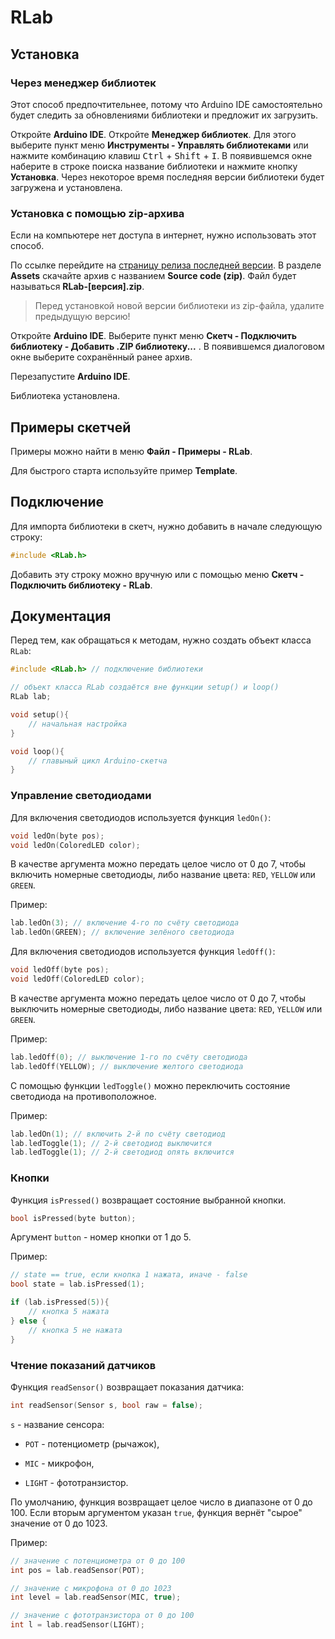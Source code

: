 # RLab

## Установка

### Через менеджер библиотек

Этот способ предпочтительнее, потому что Arduino IDE самостоятельно будет следить за обновлениями библиотеки и предложит их загрузить.

Откройте **Arduino IDE**. Откройте **Менеджер библиотек**. Для этого выберите пункт меню **Инструменты - Управлять библиотеками** или нажмите комбинацию клавиш <kbd>Ctrl</kbd> + <kbd>Shift</kbd> + <kbd>I</kbd>. В появившемся окне наберите в строке поиска название библиотеки и нажмите кнопку **Установка**. Через некоторое время последняя версии библиотеки будет загружена и установлена.

### Установка с помощью zip-архива

Если на компьютере нет доступа в интернет, нужно использовать этот способ.

По ссылке перейдите на [страницу релиза последней версии](https://github.com/RLab/releases/latest). В разделе **Assets** скачайте архив с названием **Source code (zip)**. Файл будет называться **RLab-[версия].zip**.

> Перед установкой новой версии библиотеки из zip-файла, удалите предыдущую версию!

Откройте **Arduino IDE**. Выберите пункт меню **Скетч - Подключить библиотеку - Добавить .ZIP библиотеку...** . В появившемся диалоговом окне выберите сохранённый ранее архив.

Перезапустите **Arduino IDE**.

Библиотека установлена.

## Примеры скетчей

Примеры можно найти в меню **Файл - Примеры - RLab**.

Для быстрого старта используйте пример **Template**.

## Подключение

Для импорта библиотеки в скетч, нужно добавить в начале следующую строку:

```cpp
#include <RLab.h>
```

Добавить эту строку можно вручную или с помощью меню **Скетч - Подключить библиотеку - RLab**.

## Документация

Перед тем, как обращаться к методам, нужно создать объект класса `RLab`:

```cpp
#include <RLab.h> // подключение библиотеки

// объект класса RLab создаётся вне функции setup() и loop()
RLab lab;

void setup(){
    // начальная настройка
}

void loop(){
    // главыный цикл Arduino-скетча
}
```

### Управление светодиодами

Для включения светодиодов используется функция `ledOn()`:

```cpp
void ledOn(byte pos);
void ledOn(ColoredLED color);
```

В качестве аргумента можно передать целое число от 0 до 7, чтобы включить номерные светодиоды, либо название цвета: `RED`, `YELLOW` или `GREEN`.

Пример:

```cpp
lab.ledOn(3); // включение 4-го по счёту светодиода
lab.ledOn(GREEN); // включение зелёного светодиода
```

Для включения светодиодов используется функция `ledOff()`:

```cpp
void ledOff(byte pos);
void ledOff(ColoredLED color);
```

В качестве аргумента можно передать целое число от 0 до 7, чтобы выключить номерные светодиоды, либо название цвета: `RED`, `YELLOW` или `GREEN`.

Пример:

```cpp
lab.ledOff(0); // выключение 1-го по счёту светодиода
lab.ledOff(YELLOW); // выключение желтого светодиода
```

С помощью функции `ledToggle()` можно переключить состояние светодиода на противоположное.

Пример:

```cpp
lab.ledOn(1); // включить 2-й по счёту светодиод
lab.ledToggle(1); // 2-й светодиод выключится
lab.ledToggle(1); // 2-й светодиод опять включится
```

### Кнопки

Функция `isPressed()` возвращает состояние выбранной кнопки.

```cpp
bool isPressed(byte button);
```

Аргумент `button` - номер кнопки от 1 до 5.

Пример:

```cpp
// state == true, если кнопка 1 нажата, иначе - false
bool state = lab.isPressed(1);

if (lab.isPressed(5)){
    // кнопка 5 нажата
} else {
    // кнопка 5 не нажата
}
```

### Чтение показаний датчиков

Функция `readSensor()` возвращает показания датчика:

```cpp
int readSensor(Sensor s, bool raw = false);
```

`s` - название сенсора:

- `POT` - потенциометр (рычажок),

- `MIC` - микрофон,

- `LIGHT` - фототранзистор.

По умолчанию, функция возвращает целое число в диапазоне от 0 до 100. Если вторым аргументом указан `true`, функция вернёт "сырое" значение от 0 до 1023.

Пример:

```cpp
// значение с потенциометра от 0 до 100
int pos = lab.readSensor(POT); 

// значение с микрофона от 0 до 1023
int level = lab.readSensor(MIC, true);

// значение с фототранзистора от 0 до 100
int l = lab.readSensor(LIGHT); 
```
